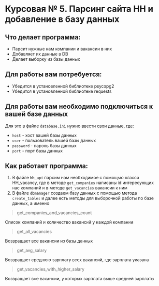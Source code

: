 # Курсовая № 5. Парсинг сайта HH и добавление в базу данных

## Что делает программа:
- Парсит нужные нам компании и вакансии в них
- Добавляет их данные в DB
- Делает выборку из базы данных

## Для работы вам потребуется:
- Убедится в установленной библиотеке psycopg2
- Убедится в установленной библиотеке requests

## Для работы вам необходимо подключиться к вашей базе данных
Для это в файле `database.ini` нужно ввести свои данные, где:
- `host` - хост вашей базы данных
- `user` - пользователь вашей базы данных
- `password` - пароль базы данных
- `port` - порт базы данных

## Как работает программа:

1. В файле `hh_api` парсим нам необходимое с помощью класса HH_vacancy, где в методе `get_companies` написаны id интересующих нас компаний и в методе `get_vacancies` вакансии к ним
2. В файле `dbmanager` создаем базу данных с помощью метода `create_tables` и далее есть методы для выборочной работы по базе данных, а именно
> get_companies_and_vacancies_count

Список компаний и количество вакансий у каждой компании
>get_all_vacancies

Возвращает все вакансии из базы данных
>get_avg_salary

Возвращает среднюю зарплату всех вакансий, где зарплата указана
>get_vacancies_with_higher_salary

Возвращает все вакансии, у которых зарплата выше средней зарплаты


 


